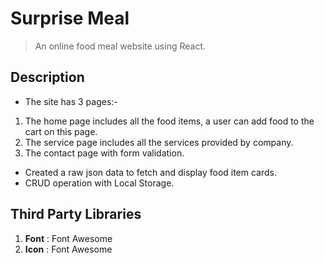 # Surprise Meal

> An online food meal website using React.

## Description

- The site has 3 pages:-

1. The home page includes all the food items, a user can add food to the cart on this page.
2. The service page includes all the services provided by company.
3. The contact page with form validation.

- Created a raw json data to fetch and display food item cards.
- CRUD operation with Local Storage.

## Third Party Libraries

1. **Font** : Font Awesome
2. **Icon** : Font Awesome

